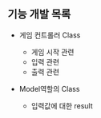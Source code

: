 ## 기능 개발 목록

- 게임 컨트롤러 Class

  - 게임 시작 관련
  - 입력 관련
  - 출력 관련

- Model역할의 Class
  - 입력값에 대한 result
